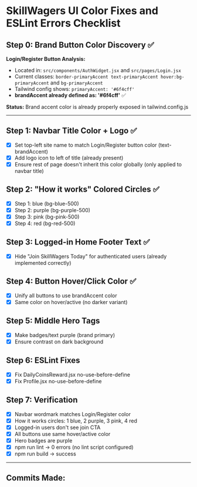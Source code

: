 # SkillWagers UI Color Fixes and ESLint Errors Checklist

## Step 0: Brand Button Color Discovery ✅
**Login/Register Button Analysis:**
- Located in: `src/components/AuthWidget.jsx` and `src/pages/Login.jsx`
- Current classes: `border-primaryAccent text-primaryAccent hover:bg-primaryAccent` and `bg-primaryAccent`
- Tailwind config shows: `primaryAccent: '#6f4cff'` 
- **brandAccent already defined as: '#6f4cff'** ✅

**Status:** Brand accent color is already properly exposed in tailwind.config.js

---

## Step 1: Navbar Title Color + Logo ✅
- [x] Set top-left site name to match Login/Register button color (text-brandAccent)
- [x] Add logo icon to left of title (already present)
- [x] Ensure rest of page doesn't inherit this color globally (only applied to navbar title)

## Step 2: "How it works" Colored Circles ✅
- [x] Step 1: blue (bg-blue-500)
- [x] Step 2: purple (bg-purple-500)
- [x] Step 3: pink (bg-pink-500)
- [x] Step 4: red (bg-red-500)

## Step 3: Logged-in Home Footer Text ✅
- [x] Hide "Join SkillWagers Today" for authenticated users (already implemented correctly)

## Step 4: Button Hover/Click Color ✅
- [x] Unify all buttons to use brandAccent color
- [x] Same color on hover/active (no darker variant)

## Step 5: Middle Hero Tags
- [x] Make badges/text purple (brand primary)
- [x] Ensure contrast on dark background

## Step 6: ESLint Fixes
- [x] Fix DailyCoinsReward.jsx no-use-before-define
- [x] Fix Profile.jsx no-use-before-define

## Step 7: Verification
- [x] Navbar wordmark matches Login/Register color
- [x] How it works circles: 1 blue, 2 purple, 3 pink, 4 red
- [x] Logged-in users don't see join CTA
- [x] All buttons use same hover/active color
- [x] Hero badges are purple
- [x] npm run lint → 0 errors (no lint script configured)
- [x] npm run build → success

---

## Commits Made: